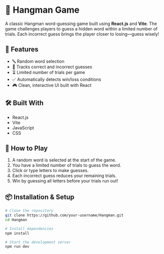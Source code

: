 # 🎯 Hangman Game

A classic Hangman word-guessing game built using **React.js** and **Vite**. The game challenges players to guess a hidden word within a limited number of trials. Each incorrect guess brings the player closer to losing—guess wisely!

## 🚀 Features

- 🔤 Random word selection  
- 🧠 Tracks correct and incorrect guesses  
- ⏳ Limited number of trials per game  
- ✅ Automatically detects win/loss conditions  
- 🎮 Clean, interactive UI built with React  

## 🛠️ Built With

- React.js  
- Vite  
- JavaScript 
- CSS  

## 🧩 How to Play

1. A random word is selected at the start of the game.
2. You have a limited number of trials to guess the word.
3. Click or type letters to make guesses.
4. Each incorrect guess reduces your remaining trials.
5. Win by guessing all letters before your trials run out!

## 📦 Installation & Setup

```bash
# Clone the repository
git clone https://github.com/your-username/Hangman.git
cd Hangman

# Install dependencies
npm install

# Start the development server
npm run dev
